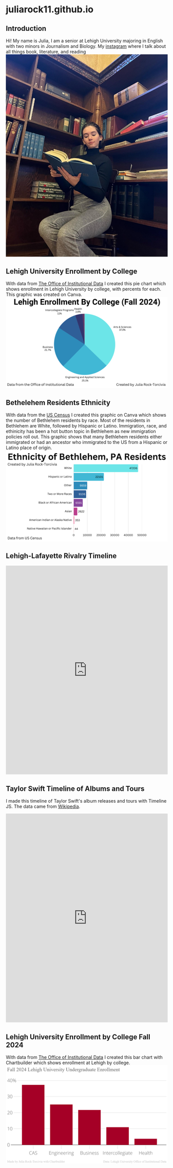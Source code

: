 # juliarock11.github.io
## Introduction
Hi! My name is Julia, I am a senior at Lehigh University majoring in English with two minors in Journalism and Biology. 
My [instagram](https://www.instagram.com/jules.reads.books?igsh=MTl1MnNha2tmeTI3MQ%3D%3D&utm_source=qr) where I talk about all things book, literature, and reading 
![mypicture](https://github.com/juliarock11/juliarock11.github.io/blob/main/AE5E4963-75B7-4556-B4E9-0B48BC868C58.JPG?raw=true)

## Lehigh University Enrollment by College
With data from [The Office of Institutional Data](https://data.lehigh.edu/sites/data.lehigh.edu/files/LUprofile_2024.pdf) I created this pie chart which shows enrollment in Lehigh University by college, with percents for each. This graphic was created on Canva.  
![info](https://github.com/juliarock11/juliarock11.github.io/blob/main/Info.png?raw=true)

## Bethelehem Residents Ethnicity
With data from the [US Census](https://data.census.gov/profile/Bethlehem_city,_Pennsylvania?g=160XX00US4206088#race-and-ethnicity) I created this graphic on Canva which shows the number of Bethlehem residents by race. Most of the residents in Bethlehem are White, followed by Hispanic or Latino. Immigration, race, and ethinicity has been a hot button topic in Bethlehem as new immigration policies roll out. This graphic shows that many Bethlehem residents either immigrated or had an ancestor who immigrated to the US from a Hispanic or Latino place of origin. 
![ethnicity](https://github.com/juliarock11/juliarock11.github.io/blob/main/ethnicity.png?raw=true) 

## Lehigh-Lafayette Rivalry Timeline
<iframe src='https://cdn.knightlab.com/libs/timeline3/latest/embed/index.html?source=1jMF67cvQMjzUr0NOeRAfTD0y8Ho6UP4NPu53b0ugJRY&font=Default&lang=en&initial_zoom=2&height=650' width='100%' height='650' webkitallowfullscreen mozallowfullscreen allowfullscreen frameborder='0'></iframe> 

## Taylor Swift Timeline of Albums and Tours

I made this timeline of Taylor Swift's album releases and tours with Timeline JS. The data came from [Wikipedia](https://en.wikipedia.org/wiki/Taylor_Swift). 
<iframe src='https://cdn.knightlab.com/libs/timeline3/latest/embed/index.html?source=1Vx1Gn3CWAsFzQm5moPWlkEr76efxj1dBnH7FIA9L6_s&font=Default&lang=en&initial_zoom=2&height=650' width='100%' height='650' webkitallowfullscreen mozallowfullscreen allowfullscreen frameborder='0'></iframe>

## Lehigh University Enrollment by College Fall 2024
With data from [The Office of Institutional Data](https://data.lehigh.edu/sites/data.lehigh.edu/files/LUprofile_2024.pdf) I created this bar chart with Chartbuilder which shows enrollment at Lehigh by college. 
![chartbuilder](https://github.com/juliarock11/juliarock11.github.io/blob/main/chartbuilder.png?raw=true) 
